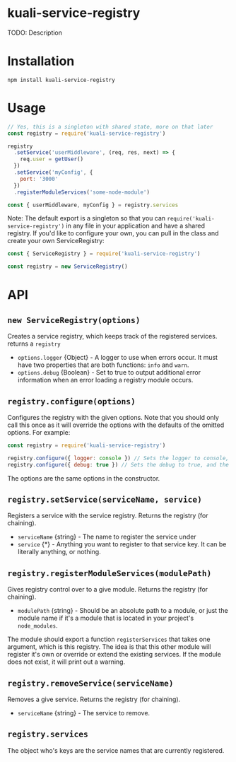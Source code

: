 # kuali-service-registry

TODO: Description

# Installation

```
npm install kuali-service-registry
```

# Usage

```js
// Yes, this is a singleton with shared state, more on that later
const registry = require('kuali-service-registry')

registry
  .setService('userMiddleware', (req, res, next) => {
    req.user = getUser()
  })
  .setService('myConfig', {
    port: '3000'
  })
  .registerModuleServices('some-node-module')

const { userMiddleware, myConfig } = registry.services
```

Note: The default export is a singleton so that you can `require('kuali-service-registry')`
in any file in your application and have a shared registry. If you'd like to
configure your own, you can pull in the class and create your own
ServiceRegistry:

```js
const { ServiceRegistry } = require('kuali-service-registry')

const registry = new ServiceRegistry()
```

# API

## `new ServiceRegistry(options)`

Creates a service registry, which keeps track of the registered services.
returns a `registry`

- `options.logger` {Object} - A logger to use when errors occur. It must have
  two properties that are both functions: `info` and `warn`.
- `options.debug` {Boolean} - Set to true to output additional error information
  when an error loading a registry module occurs.

## `registry.configure(options)`

Configures the registry with the given options. Note that you should only call
this once as it will override the options with the defaults of the omitted
options. For example:

```js
const registry = require('kuali-service-registry')

registry.configure({ logger: console }) // Sets the logger to console, and debug to default
registry.configure({ debug: true }) // Sets the debug to true, and the logger to the default value
```

The options are the same options in the constructor.

## `registry.setService(serviceName, service)`

Registers a service with the service registry. Returns the registry (for
chaining).

- `serviceName` {string} - The name to register the service under
- `service` {*} - Anything you want to register to that service key. It can be
  literally anything, or nothing.

## `registry.registerModuleServices(modulePath)`

Gives registry control over to a give module. Returns the registry (for
chaining).

- `modulePath` {string} - Should be an absolute path to a module, or just the
module name if it's a module that is located in your project's `node_modules`.

The module should export a function `registerServices` that takes one argument,
which is this registry. The idea is that this other module will register it's
own or override or extend the existing services. If the module does not exist,
it will print out a warning.

## `registry.removeService(serviceName)`

Removes a give service. Returns the registry (for chaining).

- `serviceName` {string} - The service to remove.

## `registry.services`

The object who's keys are the service names that are currently registered.
